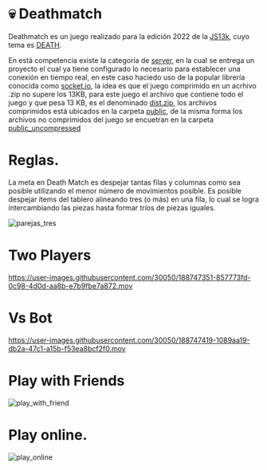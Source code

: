 # 💀 Deathmatch


Deathmatch es un juego realizado para la edición 2022 de la [JS13k](https://js13kgames.com/), cuyo tema es [DEATH](https://medium.com/js13kgames/js13kgames-2022-has-started-73a7bd31721b).

En está competencia existe la categoría de [server](https://github.com/js13kGames/js13kserver), en la cual se entrega un proyecto el cual ya tiene configurado lo necesario para establecer una conexión en tiempo real, en este caso haciedo uso de la popular librería conocida como [socket.io](https://socket.io/), 
la idea es que el juego comprimido en un acrhivo .zip no supere los 13KB, para este juego el archivo que contiene todo el juego y que pesa 13 KB, es el denominado [dist.zip](https://github.com/Jorger/deathmatch-online/blob/main/dist.zip), los archivos comprimidos está ubicados en la carpeta [public](https://github.com/Jorger/deathmatch-online/tree/main/public), 
de la misma forma los archivos no comprimidos del juego se encuetran en la carpeta [public_uncompressed](https://github.com/Jorger/deathmatch-online/tree/main/public_uncompressed)

# Reglas.

La meta en Death Match es despejar tantas filas y columnas como sea posible utilizando el menor número de movimientos posible. Es posible despejar ítems  del tablero alineando tres (o más) en una fila, lo cual se logra intercambiando las piezas hasta formar tríos de piezas iguales.

![parejas_tres](https://user-images.githubusercontent.com/30050/188906867-358ba85b-22e3-4511-85a0-ea5e2129cd24.gif)




# Two Players
https://user-images.githubusercontent.com/30050/188747351-857773fd-0c98-4d0d-aa8b-e7b9fbe7a872.mov

# Vs Bot

https://user-images.githubusercontent.com/30050/188747419-1089aa19-db2a-47c1-a15b-f53ea8bcf2f0.mov

# Play with Friends

![play_with_friend](https://user-images.githubusercontent.com/30050/188748338-91afd751-9e4b-4e83-8e16-5e3828a2b04f.gif)


# Play online.


![play_online](https://user-images.githubusercontent.com/30050/188748377-29b58544-f855-47fc-b239-9013f36ceb4b.gif)
